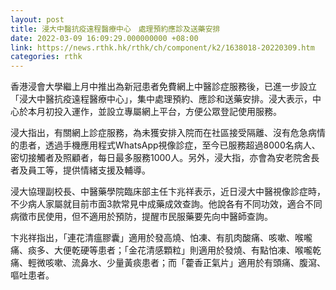 ```yaml
---
layout: post
title: 浸大中醫抗疫遠程醫療中心　處理預約應診及送藥安排
date: 2022-03-09 16:09:29.000000000 +08:00
link: https://news.rthk.hk/rthk/ch/component/k2/1638018-20220309.htm
categories: rthk
---
```


香港浸會大學繼上月中推出為新冠患者免費網上中醫診症服務後，已進一步設立「浸大中醫抗疫遠程醫療中心」，集中處理預約、應診和送藥安排。浸大表示，中心於本月初投入運作，並設立專屬網上平台，方便公眾登記使用服務。

浸大指出，有關網上診症服務，為未獲安排入院而在社區接受隔離、沒有危急病情的患者，透過手機應用程式WhatsApp視像診症，至今已服務超過8000名病人、密切接觸者及照顧者，每日最多服務1000人。另外，浸大指，亦會為安老院舍長者及員工等，提供情緒支援及輔導。

浸大協理副校長、中醫藥學院臨床部主任卞兆祥表示，近日浸大中醫視像診症時，不少病人家屬就目前市面3款常見中成藥成效查詢。他說各有不同功效，適合不同病徵市民使用，但不適用於預防，提醒市民服藥要先向中醫師查詢。

卞兆祥指出，「連花清瘟膠囊」適用於發高燒、怕凍、有肌肉酸痛、咳嗽、喉嚨痛、痰多、大便乾硬等患者；「金花清感顆粒」則適用於發燒、有點怕凍、喉嚨乾痛、輕微咳嗽、流鼻水、少量黃痰患者；而「藿香正氣片」適用於有頭痛、腹瀉、嘔吐患者。
